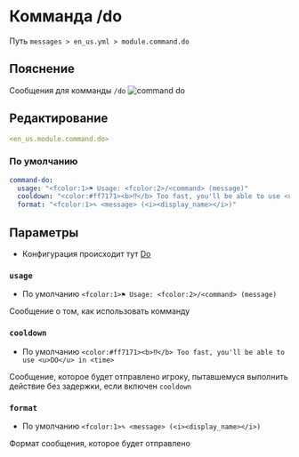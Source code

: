 # Комманда /do
Путь `messages > en_us.yml > module.command.do`

## Пояснение
Сообщения для комманды `/do`
![command do](/commanddo.png)

## Редактирование
```yaml
<en_us.module.command.do>
```

### По умолчанию
```yaml
command-do:
  usage: "<fcolor:1>⚑ Usage: <fcolor:2>/<command> (message)"
  cooldown: "<color:#ff7171><b>⁉</b> Too fast, you'll be able to use <u>DO</u> in <time>"
  format: "<fcolor:1>✎ <message> (<i><display_name></i>)"
```

## Параметры

- Конфигурация происходит тут [Do](/ru/config/module/command/command-do/)

### `usage`
- По умолчанию `<fcolor:1>⚑ Usage: <fcolor:2>/<command> (message)`

Сообщение о том, как использовать комманду

### `cooldown`
- По умолчанию `<color:#ff7171><b>⁉</b> Too fast, you'll be able to use <u>DO</u> in <time>`

Сообщение, которое будет отправлено игроку, пытавшемуся выполнить действие без задержки, если включен `cooldown`

### `format`
- По умолчанию `<fcolor:1>✎ <message> (<i><display_name></i>)`

Формат сообщения, которое будет отправлено

